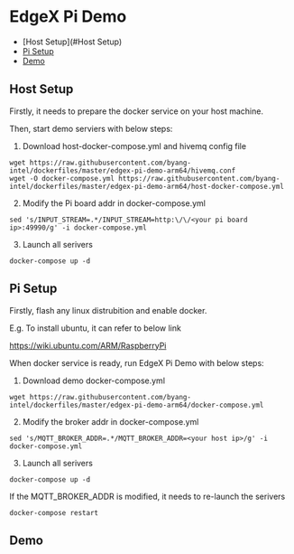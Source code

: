 # EdgeX Pi Demo

- [Host Setup](#Host Setup)
- [Pi Setup](#Pi-Setup)
- [Demo](#Demo)

## Host Setup
Firstly, it needs to prepare the docker service on your host machine.

Then, start demo serviers with below steps:
1. Download host-docker-compose.yml and hivemq config file
```
wget https://raw.githubusercontent.com/byang-intel/dockerfiles/master/edgex-pi-demo-arm64/hivemq.conf
wget -O docker-compose.yml https://raw.githubusercontent.com/byang-intel/dockerfiles/master/edgex-pi-demo-arm64/host-docker-compose.yml
```

2. Modify the Pi board addr in docker-compose.yml
```
sed 's/INPUT_STREAM=.*/INPUT_STREAM=http:\/\/<your pi board ip>:49990/g' -i docker-compose.yml
```

3. Launch all serivers
```
docker-compose up -d
```

## Pi Setup
Firstly, flash any linux distrubition and enable docker.

E.g. To install ubuntu, it can refer to below link

https://wiki.ubuntu.com/ARM/RaspberryPi

When docker service is ready, run EdgeX Pi Demo with below steps:

1. Download demo docker-compose.yml
```
wget https://raw.githubusercontent.com/byang-intel/dockerfiles/master/edgex-pi-demo-arm64/docker-compose.yml
```

2. Modify the broker addr in docker-compose.yml
```
sed 's/MQTT_BROKER_ADDR=.*/MQTT_BROKER_ADDR=<your host ip>/g' -i docker-compose.yml
```

3. Launch all serivers
```
docker-compose up -d
```
If the MQTT_BROKER_ADDR is modified, it needs to re-launch the serivers
```
docker-compose restart
```

## Demo
